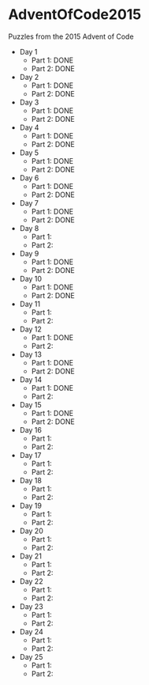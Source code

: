 # AdventOfCode2015
Puzzles from the 2015 Advent of Code

- Day 1
  - Part 1: DONE
  - Part 2: DONE
- Day 2
  - Part 1: DONE
  - Part 2: DONE
- Day 3
  - Part 1: DONE
  - Part 2: DONE
- Day 4
  - Part 1: DONE
  - Part 2: DONE
- Day 5
  - Part 1: DONE
  - Part 2: DONE
- Day 6
  - Part 1: DONE
  - Part 2: DONE
- Day 7
  - Part 1: DONE
  - Part 2: DONE
- Day 8
  - Part 1: 
  - Part 2: 
- Day 9
  - Part 1: DONE
  - Part 2: DONE
- Day 10
  - Part 1: DONE
  - Part 2: DONE
- Day 11
  - Part 1: 
  - Part 2: 
- Day 12
  - Part 1: DONE
  - Part 2: 
- Day 13
  - Part 1: DONE
  - Part 2: DONE
- Day 14
  - Part 1: DONE
  - Part 2: 
- Day 15
  - Part 1: DONE
  - Part 2: DONE
- Day 16
  - Part 1: 
  - Part 2: 
- Day 17
  - Part 1: 
  - Part 2: 
- Day 18
  - Part 1: 
  - Part 2: 
- Day 19
  - Part 1: 
  - Part 2: 
- Day 20
  - Part 1: 
  - Part 2: 
- Day 21
  - Part 1: 
  - Part 2: 
- Day 22
  - Part 1: 
  - Part 2: 
- Day 23
  - Part 1: 
  - Part 2: 
- Day 24
  - Part 1: 
  - Part 2: 
- Day 25
  - Part 1: 
  - Part 2: 
